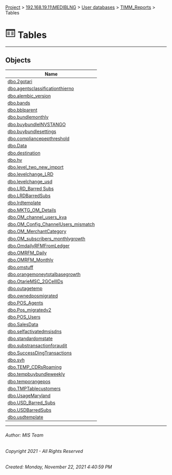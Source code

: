 #### 

[Project](../../../../index.md) > [192.168.19.11\\MEDIBLNG](../../../index.md) > [User databases](../../index.md) > [TIMM_Reports](../index.md) > Tables

# ![Tables](../../../../Images/Table32.png) Tables

---

## <a name="#objects"></a>Objects

| Name |
|---|
| [dbo.2gotari](2gotari.md) |
| [dbo.agentsclassificationthierno](agentsclassificationthierno.md) |
| [dbo.alembic_version](alembic_version.md) |
| [dbo.bands](bands.md) |
| [dbo.bblparent](bblparent.md) |
| [dbo.bundlemonthly](bundlemonthly.md) |
| [dbo.buybundleINVSTANGO](buybundleINVSTANGO.md) |
| [dbo.buybundlesettings](buybundlesettings.md) |
| [dbo.compliancepepthreshold](compliancepepthreshold.md) |
| [dbo.Data](Data.md) |
| [dbo.destination](destination.md) |
| [dbo.hv](hv.md) |
| [dbo.level_two_new_import](level_two_new_import.md) |
| [dbo.levelchange_LRD](levelchange_LRD.md) |
| [dbo.levelchange_usd](levelchange_usd.md) |
| [dbo.LRD_Barred Subs](LRD_Barred_Subs.md) |
| [dbo.LRDBarredSubs](LRDBarredSubs.md) |
| [dbo.lrdtemplate](lrdtemplate.md) |
| [dbo.MKTG_OM_Details](MKTG_OM_Details.md) |
| [dbo.OM_channel_users_kya](OM_channel_users_kya.md) |
| [dbo.OM_Config_ChannelUsers_mismatch](OM_Config_ChannelUsers_mismatch.md) |
| [dbo.OM_MerchantCategory](OM_MerchantCategory.md) |
| [dbo.OM_subscribers_monthlygrowth](OM_subscribers_monthlygrowth.md) |
| [dbo.OmdailyRFMFromLedger](OmdailyRFMFromLedger.md) |
| [dbo.OMRFM_Daily](OMRFM_Daily.md) |
| [dbo.OMRFM_Monthly](OMRFM_Monthly.md) |
| [dbo.omstuff](omstuff.md) |
| [dbo.orangemoneytotalbasegrowth](orangemoneytotalbasegrowth.md) |
| [dbo.OtarieMSC_2GCellIDs](OtarieMSC_2GCellIDs.md) |
| [dbo.outagetemp](outagetemp.md) |
| [dbo.ownedposmigrated](ownedposmigrated.md) |
| [dbo.POS_Agents](POS_Agents.md) |
| [dbo.Pos_migratedv2](Pos_migratedv2.md) |
| [dbo.POS_Users](POS_Users.md) |
| [dbo.SalesData](SalesData.md) |
| [dbo.selfactivatedmsisdns](selfactivatedmsisdns.md) |
| [dbo.standardomstate](standardomstate.md) |
| [dbo.substransactionforaudit](substransactionforaudit.md) |
| [dbo.SuccessDingTransactions](SuccessDingTransactions.md) |
| [dbo.svh](svh.md) |
| [dbo.TEMP_CDRsRoaming](TEMP_CDRsRoaming.md) |
| [dbo.tempbuybundleweekly](tempbuybundleweekly.md) |
| [dbo.temporangepos](temporangepos.md) |
| [dbo.TMPTablecustomers](TMPTablecustomers.md) |
| [dbo.UsageMaryland](UsageMaryland.md) |
| [dbo.USD_Barred_Subs](USD_Barred_Subs.md) |
| [dbo.USDBarredSubs](USDBarredSubs.md) |
| [dbo.usdtemplate](usdtemplate.md) |


---

###### Author:  MIS Team

###### Copyright 2021 - All Rights Reserved

###### Created: Monday, November 22, 2021 4:40:59 PM

